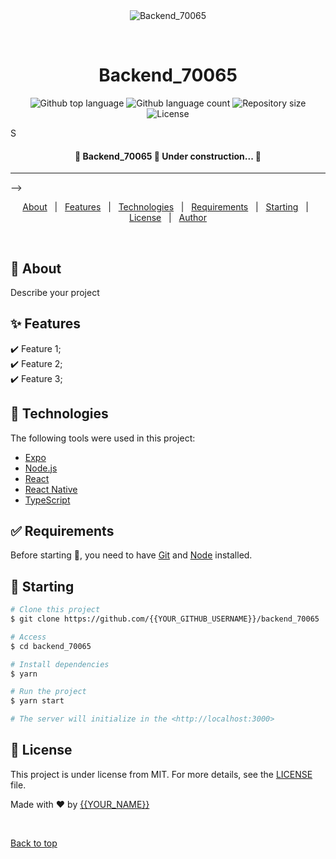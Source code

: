 <div align="center" id="top"> 
  <img src="./.github/app.gif" alt="Backend_70065" />

&#xa0;

  <!-- <a href="https://backend_70065.netlify.app">Demo</a> -->
</div>

<h1 align="center">Backend_70065</h1>

<p align="center">
  <img alt="Github top language" src="https://img.shields.io/github/languages/top/{{joamilibar}}/backend_70065?color=56BEB8">

  <img alt="Github language count" src="https://img.shields.io/github/languages/count/{{YOUR_GITHUB_USERNAME}}/backend_70065?color=56BEB8">

  <img alt="Repository size" src="https://img.shields.io/github/repo-size/{{YOUR_GITHUB_USERNAME}}/backend_70065?color=56BEB8">

  <img alt="License" src="https://img.shields.io/github/license/{{YOUR_GITHUB_USERNAME}}/backend_70065?color=56BEB8">

  <!-- <img alt="Github issues" src="https://img.shields.io/github/issues/{{YOUR_GITHUB_USERNAME}}/backend_70065?color=56BEB8" /> -->

  <!-- <img alt="Github forks" src="https://img.shields.io/github/forks/{{YOUR_GITHUB_USERNAME}}/backend_70065?color=56BEB8" /> -->

  <!-- <img alt="Github stars" src="https://img.shields.io/github/stars/{{YOUR_GITHUB_USERNAME}}/backend_70065?color=56BEB8" /> -->
</p>

S<!-- Status -->

<h4 align="center">
	🚧  Backend_70065 🚀 Under construction...  🚧
</h4>

<hr> -->

<p align="center">
  <a href="#dart-about">About</a> &#xa0; | &#xa0; 
  <a href="#sparkles-features">Features</a> &#xa0; | &#xa0;
  <a href="#rocket-technologies">Technologies</a> &#xa0; | &#xa0;
  <a href="#white_check_mark-requirements">Requirements</a> &#xa0; | &#xa0;
  <a href="#checkered_flag-starting">Starting</a> &#xa0; | &#xa0;
  <a href="#memo-license">License</a> &#xa0; | &#xa0;
  <a href="https://github.com/{{YOUR_GITHUB_USERNAME}}" target="_blank">Author</a>
</p>

<br>

## :dart: About

Describe your project

## :sparkles: Features

:heavy_check_mark: Feature 1;\
:heavy_check_mark: Feature 2;\
:heavy_check_mark: Feature 3;

## :rocket: Technologies

The following tools were used in this project:

- [Expo](https://expo.io/)
- [Node.js](https://nodejs.org/en/)
- [React](https://pt-br.reactjs.org/)
- [React Native](https://reactnative.dev/)
- [TypeScript](https://www.typescriptlang.org/)

## :white_check_mark: Requirements

Before starting :checkered_flag:, you need to have [Git](https://git-scm.com) and [Node](https://nodejs.org/en/) installed.

## :checkered_flag: Starting

```bash
# Clone this project
$ git clone https://github.com/{{YOUR_GITHUB_USERNAME}}/backend_70065

# Access
$ cd backend_70065

# Install dependencies
$ yarn

# Run the project
$ yarn start

# The server will initialize in the <http://localhost:3000>
```

## :memo: License

This project is under license from MIT. For more details, see the [LICENSE](LICENSE.md) file.

Made with :heart: by <a href="https://github.com/{{YOUR_GITHUB_USERNAME}}" target="_blank">{{YOUR_NAME}}</a>

&#xa0;

<a href="#top">Back to top</a>
